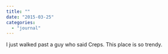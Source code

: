 ```yaml
---
title: ""
date: "2015-03-25"
categories: 
  - "journal"
---
```


I just walked past a guy who said Creps. This place is so trendy.
